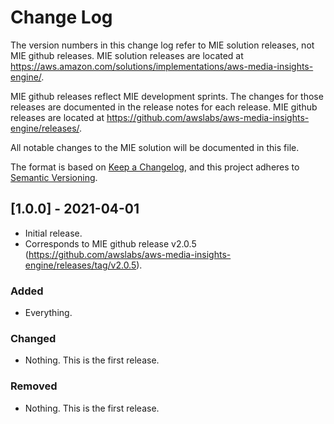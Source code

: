 # Change Log
The version numbers in this change log refer to MIE solution releases, not MIE github releases. MIE solution releases are located at https://aws.amazon.com/solutions/implementations/aws-media-insights-engine/.

MIE github releases reflect MIE development sprints. The changes for those releases are documented in the release notes for each release. MIE github releases are located at https://github.com/awslabs/aws-media-insights-engine/releases/.

All notable changes to the MIE solution will be documented in this file.

The format is based on [Keep a Changelog](https://keepachangelog.com/en/1.0.0/),
and this project adheres to [Semantic Versioning](https://semver.org/spec/v2.0.0.html).

## [1.0.0] - 2021-04-01
- Initial release. 
- Corresponds to MIE github release v2.0.5 (https://github.com/awslabs/aws-media-insights-engine/releases/tag/v2.0.5).

### Added
- Everything.

### Changed
- Nothing. This is the first release.

### Removed
- Nothing. This is the first release.

